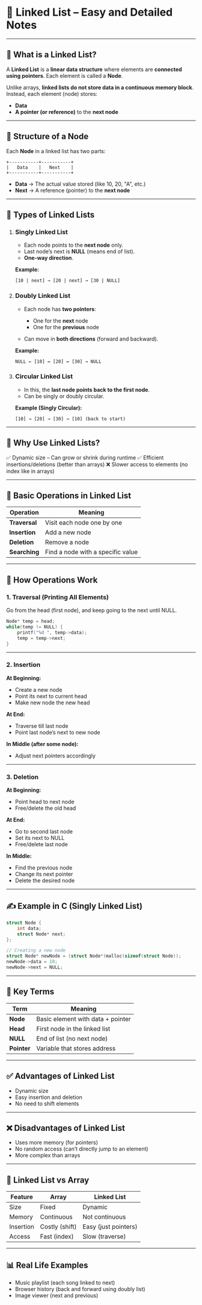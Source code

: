 # 📘 **Linked List – Easy and Detailed Notes**

---

## 🔹 What is a Linked List?

A **Linked List** is a **linear data structure** where elements are **connected using pointers**.
Each element is called a **Node**.

Unlike arrays, **linked lists do not store data in a continuous memory block**. Instead, each element (node) stores:

* **Data**
* **A pointer (or reference)** to the **next node**

---

## 🧱 Structure of a Node

Each **Node** in a linked list has two parts:

```
+-----------+-----------+
|   Data    |   Next    |
+-----------+-----------+
```

* **Data** → The actual value stored (like 10, 20, "A", etc.)
* **Next** → A reference (pointer) to the **next node**

---

## 🧵 Types of Linked Lists

1. ### **Singly Linked List**

   * Each node points to the **next node** only.
   * Last node’s next is **NULL** (means end of list).
   * **One-way direction**.

   **Example:**

   ```
   [10 | next] → [20 | next] → [30 | NULL]
   ```

2. ### **Doubly Linked List**

   * Each node has **two pointers**:

     * One for the **next** node
     * One for the **previous** node
   * Can move in **both directions** (forward and backward).

   **Example:**

   ```
   NULL ← [10] ↔ [20] ↔ [30] → NULL
   ```

3. ### **Circular Linked List**

   * In this, the **last node points back to the first node**.
   * Can be singly or doubly circular.

   **Example (Singly Circular):**

   ```
   [10] → [20] → [30] → [10] (back to start)
   ```

---

## 📌 Why Use Linked Lists?

✅ Dynamic size – Can grow or shrink during runtime
✅ Efficient insertions/deletions (better than arrays)
❌ Slower access to elements (no index like in arrays)

---

## 🔄 Basic Operations in Linked List

| Operation     | Meaning                           |
| ------------- | --------------------------------- |
| **Traversal** | Visit each node one by one        |
| **Insertion** | Add a new node                    |
| **Deletion**  | Remove a node                     |
| **Searching** | Find a node with a specific value |

---

## 🔧 How Operations Work

### 1. Traversal (Printing All Elements)

Go from the head (first node), and keep going to the next until NULL.

```c
Node* temp = head;
while(temp != NULL) {
    printf("%d ", temp->data);
    temp = temp->next;
}
```

---

### 2. Insertion

**At Beginning:**

* Create a new node
* Point its next to current head
* Make new node the new head

**At End:**

* Traverse till last node
* Point last node’s next to new node

**In Middle (after some node):**

* Adjust next pointers accordingly

---

### 3. Deletion

**At Beginning:**

* Point head to next node
* Free/delete the old head

**At End:**

* Go to second last node
* Set its next to NULL
* Free/delete last node

**In Middle:**

* Find the previous node
* Change its next pointer
* Delete the desired node

---

## ✍️ Example in C (Singly Linked List)

```c
struct Node {
    int data;
    struct Node* next;
};

// Creating a new node
struct Node* newNode = (struct Node*)malloc(sizeof(struct Node));
newNode->data = 10;
newNode->next = NULL;
```

---

## 🧠 Key Terms

| Term        | Meaning                           |
| ----------- | --------------------------------- |
| **Node**    | Basic element with data + pointer |
| **Head**    | First node in the linked list     |
| **NULL**    | End of list (no next node)        |
| **Pointer** | Variable that stores address      |

---

## ✅ Advantages of Linked List

* Dynamic size
* Easy insertion and deletion
* No need to shift elements

---

## ❌ Disadvantages of Linked List

* Uses more memory (for pointers)
* No random access (can’t directly jump to an element)
* More complex than arrays

---

## 🧪 Linked List vs Array

| Feature   | Array          | Linked List          |
| --------- | -------------- | -------------------- |
| Size      | Fixed          | Dynamic              |
| Memory    | Continuous     | Not continuous       |
| Insertion | Costly (shift) | Easy (just pointers) |
| Access    | Fast (index)   | Slow (traverse)      |

---

## 📊 Real Life Examples

* Music playlist (each song linked to next)
* Browser history (back and forward using doubly list)
* Image viewer (next and previous)
